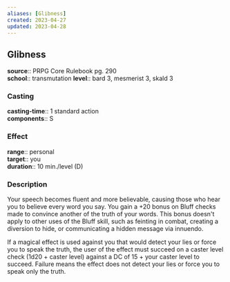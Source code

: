 ```yaml
---
aliases: [Glibness]
created: 2023-04-27
updated: 2023-04-28
---
```


## Glibness

**source**:: PRPG Core Rulebook pg. 290  
**school**:: transmutation
**level**:: bard 3, mesmerist 3, skald 3

### Casting

**casting-time**:: 1 standard action  
**components**:: S

### Effect

**range**:: personal  
**target**:: you  
**duration**:: 10 min./level (D)

### Description

Your speech becomes fluent and more believable, causing those who hear you to believe every word you say. You gain a +20 bonus on Bluff checks made to convince another of the truth of your words. This bonus doesn't apply to other uses of the Bluff skill, such as feinting in combat, creating a diversion to hide, or communicating a hidden message via innuendo.  
  
If a magical effect is used against you that would detect your lies or force you to speak the truth, the user of the effect must succeed on a caster level check (1d20 + caster level) against a DC of 15 + your caster level to succeed. Failure means the effect does not detect your lies or force you to speak only the truth.
